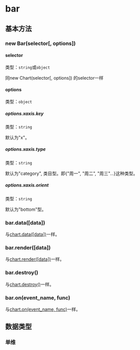 # bar

## 基本方法

### new Bar(selector[, options])

#### selector
类型：`string`或`object`

同new Chart(selector[, options]) 的selector一样

#### options
类型：`object`

##### options.xaxis.key
类型：`string`

默认为"x"。

##### options.xaxis.type
类型：`string`

默认为"category", 类目型。即{"周一", "周二", "周三"...}这种类型。

##### options.xaxis.orient
类型：`string`

默认为"bottom"型。

### bar.data([data])
与[chart.data([data])](./chart.md)一样。

### bar.render([data])

与[chart.render([data])](./chart.md)一样。


### bar.destroy()
与[chart.destroy()](./chart.md)一样。

### bar.on(event_name, func)
与[chart.on(event_name, func)](./chart.md)一样。

## 数据类型

### 单维
```json
    
```


